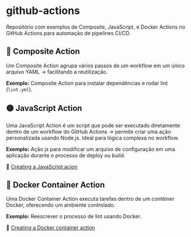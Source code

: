 # github-actions
Repositório com exemplos de Composite, JavaScript, e Docker Actions no GitHub Actions para automação de pipelines CI/CD.

## 🧩 Composite Action
Um Composite Action agrupa vários passos de um workflow em um único arquivo YAML → facilitando a reutilização.

**Exemplo:** Composite Action para instalar dependências e rodar lint (`lint.yml`).

## 🟡 JavaScript Action
Uma JavaScript Action é um script que pode ser executado diretamente dentro de um workflow do GitHub Actions → permite criar uma ação personalizada usando Node.js. Ideal para lógica complexa no workflow.

**Exemplo:** Ação js para modificar um arquivo de configuração em uma aplicação durante o processo de deploy ou build.

📖 [Creating a JavaScript acion](https://docs.github.com/en/actions/sharing-automations/creating-actions/creating-a-javascript-action#template-repositories-for-creating-javascript-actions)

## 🐋 Docker Container Action
Uma Docker Container Action executa tarefas dentro de um contêiner Docker, oferecendo um ambiente controlado.

**Exemplo:** Reescrever o processo de lint usando Docker.

📖 [Creating a Docker container action](https://docs.github.com/en/actions/sharing-automations/creating-actions/creating-a-docker-container-action)